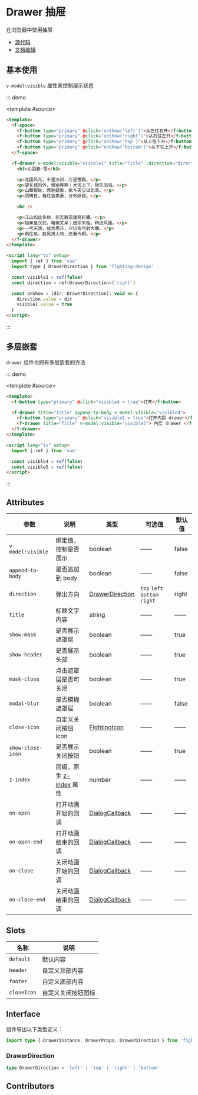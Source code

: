 # Drawer 抽屉

在浏览器中使用抽屉

- [源代码](https://github.com/FightingDesign/fighting-design/tree/master/packages/fighting-design/drawer)
- [文档编辑](https://github.com/FightingDesign/fighting-design/blob/master/docs/components/drawer.md)

## 基本使用

`v-model:visible` 属性来控制展示状态

::: demo

<template #source>
<demo1-vue />
</template>

```html
<template>
  <f-space>
    <f-button type="primary" @click="onShow('left')">从左往右开</f-button>
    <f-button type="primary" @click="onShow('right')">从右往左开</f-button>
    <f-button type="primary" @click="onShow('top')">从上往下开</f-button>
    <f-button type="primary" @click="onShow('bottom')">从下往上开</f-button>
  </f-space>

  <f-drawer v-model:visible="visible1" title="Title" :direction="direction">
    <h3>沁园春·雪</h3>

    <p>北国风光，千里冰封，万里雪飘。</p>
    <p>望长城内外，惟余莽莽；大河上下，顿失滔滔。</p>
    <p>山舞银蛇，原驰蜡象，欲与天公试比高。</p>
    <p>须晴日，看红装素裹，分外妖娆。</p>

    <br />

    <p>江山如此多娇，引无数英雄竞折腰。</p>
    <p>惜秦皇汉武，略输文采；唐宗宋祖，稍逊风骚。</p>
    <p>一代天骄，成吉思汗，只识弯弓射大雕。</p>
    <p>俱往矣，数风流人物，还看今朝。</p>
  </f-drawer>
</template>

<script lang="ts" setup>
  import { ref } from 'vue'
  import type { DrawerDirection } from 'fighting-design'

  const visible1 = ref(false)
  const direction = ref<DrawerDirection>('right')

  const onShow = (dir: DrawerDirection): void => {
    direction.value = dir
    visible1.value = true
  }
</script>
```

:::

## 多层嵌套

`drawer` 组件也拥有多层嵌套的方法

::: demo

<template #source>
<demo2-vue />
</template>

```html
<template>
  <f-button type="primary" @click="visible4 = true">打开</f-button>

  <f-drawer title="Title" append-to-body v-model:visible="visible4">
    <f-button type="primary" @click="visible5 = true">打开内层 drawer</f-button>
    <f-drawer title="Title" v-model:visible="visible5"> 内层 drawer </f-drawer>
  </f-drawer>
</template>

<script lang="ts" setup>
  import { ref } from 'vue'

  const visible4 = ref(false)
  const visible5 = ref(false)
</script>
```

:::

## Attributes

| 参数              | 说明                                                                                | 类型                                                                | 可选值                        | 默认值 |
| ----------------- | ----------------------------------------------------------------------------------- | ------------------------------------------------------------------- | ----------------------------- | ------ |
| `v-model:visible` | 绑定值，控制是否展示                                                                | boolean                                                             | ——                            | false  |
| `append-to-body`  | 是否追加到 body                                                                     | boolean                                                             | ——                            | false  |
| `direction`       | 弹出方向                                                                            | <a href="#drawerdirection">DrawerDirection</a>                      | `top` `left` `bottom` `right` | right  |
| `title`           | 标题文字内容                                                                        | string                                                              | ——                            | ——     |
| `show-mask`       | 是否展示遮罩层                                                                      | boolean                                                             | ——                            | true   |
| `show-header`     | 是否展示头部                                                                        | boolean                                                             | ——                            | true   |
| `mask-close`      | 点击遮罩层是否可关闭                                                                | boolean                                                             | ——                            | true   |
| `modal-blur`      | 是否模糊遮罩层                                                                      | boolean                                                             | ——                            | false  |
| `close-icon`      | 自定义关闭按钮 icon                                                                 | <a href="/components/interface.html#fightingicon">FightingIcon</a>  | ——                            | ——     |
| `show-close-icon` | 是否展示关闭按钮                                                                    | boolean                                                             | ——                            | true   |
| `z-index`         | 层级，原生 [z-index](https://developer.mozilla.org/zh-CN/docs/Web/CSS/z-index) 属性 | number                                                              | ——                            | ——     |
| `on-open`         | 打开动画开始的回调                                                                  | <a href="/components/dialog.html#dialogcallback">DialogCallback</a> | ——                            | ——     |
| `on-open-end`     | 打开动画结束的回调                                                                  | <a href="/components/dialog.html#dialogcallback">DialogCallback</a> | ——                            | ——     |
| `on-close`        | 关闭动画开始的回调                                                                  | <a href="/components/dialog.html#dialogcallback">DialogCallback</a> | ——                            | ——     |
| `on-close-end`    | 关闭动画结束的回调                                                                  | <a href="/components/dialog.html#dialogcallback">DialogCallback</a> | ——                            | ——     |

## Slots

| 名称        | 说明               |
| ----------- | ------------------ |
| `default`   | 默认内容           |
| `header`    | 自定义顶部内容     |
| `footer`    | 自定义底部内容     |
| `closeIcon` | 自定义关闭按钮图标 |

## Interface

组件导出以下类型定义：

```ts
import type { DrawerInstance, DrawerProps, DrawerDirection } from 'fighting-design'
```

### DrawerDirection

```ts
type DrawerDirection = 'left' | 'top' | 'right' | 'bottom'
```

## Contributors

<a href="https://github.com/Tyh2001" target="_blank">
  <f-avatar round src="https://avatars.githubusercontent.com/u/73180970?v=4" />
</a>

<a href="https://github.com/wang-zhixin" target="_blank">
  <f-avatar round src="https://avatars.githubusercontent.com/u/50623519?v=4" />
</a>

<script setup lang="ts">
  import demo1Vue from './_demos/drawer/demo1.vue'
  import demo2Vue from './_demos/drawer/demo2.vue'
</script>
